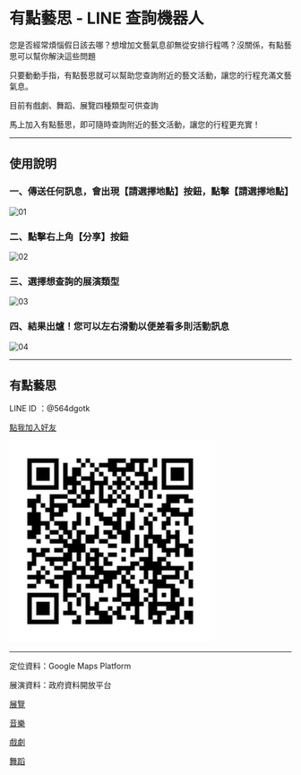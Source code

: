 # 有點藝思 - LINE 查詢機器人

您是否經常煩惱假日該去哪？想增加文藝氣息卻無從安排行程嗎？沒關係，有點藝思可以幫你解決這些問題

只要動動手指，有點藝思就可以幫助您查詢附近的藝文活動，讓您的行程充滿文藝氣息。

目前有戲劇、舞蹈、展覽四種類型可供查詢

馬上加入有點藝思，即可隨時查詢附近的藝文活動，讓您的行程更充實！

---

## 使用說明

### 一、傳送任何訊息，會出現【請選擇地點】按鈕，點擊【請選擇地點】
![01](./imags/instructions/01.PNG)

### 二、點擊右上角【分享】按鈕
![02](./imags/instructions/02.PNG)

### 三、選擇想查詢的展演類型
![03](./imags/instructions/03.PNG)

### 四、結果出爐！您可以左右滑動以便差看多則活動訊息
![04](./imags/instructions/04.PNG)

---

## 有點藝思

LINE ID ：@564dgotk


[點我加入好友](https://lin.ee/l2NORCX)

![有點藝思](./QR%20code.png)

---

定位資料：Google Maps Platform

展演資料：政府資料開放平台

[展覽](https://data.gov.tw/dataset/6012)

[音樂](https://data.gov.tw/dataset/6017)

[戲劇](https://data.gov.tw/dataset/6016)

[舞蹈](https://data.gov.tw/dataset/6015)


